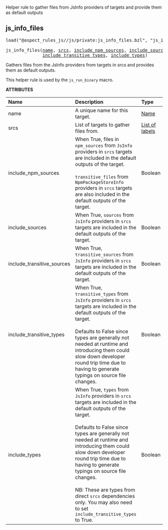 <!-- Generated with Stardoc: http://skydoc.bazel.build -->

Helper rule to gather files from JsInfo providers of targets and provide them as default outputs

<a id="js_info_files"></a>

## js_info_files

<pre>
load("@aspect_rules_js//js/private:js_info_files.bzl", "js_info_files")

js_info_files(<a href="#js_info_files-name">name</a>, <a href="#js_info_files-srcs">srcs</a>, <a href="#js_info_files-include_npm_sources">include_npm_sources</a>, <a href="#js_info_files-include_sources">include_sources</a>, <a href="#js_info_files-include_transitive_sources">include_transitive_sources</a>,
              <a href="#js_info_files-include_transitive_types">include_transitive_types</a>, <a href="#js_info_files-include_types">include_types</a>)
</pre>

Gathers files from the JsInfo providers from targets in srcs and provides them as default outputs.

This helper rule is used by the `js_run_binary` macro.

**ATTRIBUTES**


| Name  | Description | Type | Mandatory | Default |
| :------------- | :------------- | :------------- | :------------- | :------------- |
| <a id="js_info_files-name"></a>name |  A unique name for this target.   | <a href="https://bazel.build/concepts/labels#target-names">Name</a> | required |  |
| <a id="js_info_files-srcs"></a>srcs |  List of targets to gather files from.   | <a href="https://bazel.build/concepts/labels">List of labels</a> | optional |  `[]`  |
| <a id="js_info_files-include_npm_sources"></a>include_npm_sources |  When True, files in `npm_sources` from `JsInfo` providers in `srcs` targets are included in the default outputs of the target.<br><br>`transitive_files` from `NpmPackageStoreInfo` providers in `srcs` targets are also included in the default outputs of the target.   | Boolean | optional |  `True`  |
| <a id="js_info_files-include_sources"></a>include_sources |  When True, `sources` from `JsInfo` providers in `srcs` targets are included in the default outputs of the target.   | Boolean | optional |  `True`  |
| <a id="js_info_files-include_transitive_sources"></a>include_transitive_sources |  When True, `transitive_sources` from `JsInfo` providers in `srcs` targets are included in the default outputs of the target.   | Boolean | optional |  `True`  |
| <a id="js_info_files-include_transitive_types"></a>include_transitive_types |  When True, `transitive_types` from `JsInfo` providers in `srcs` targets are included in the default outputs of the target.<br><br>Defaults to False since types are generally not needed at runtime and introducing them could slow down developer round trip time due to having to generate typings on source file changes.   | Boolean | optional |  `False`  |
| <a id="js_info_files-include_types"></a>include_types |  When True, `types` from `JsInfo` providers in `srcs` targets are included in the default outputs of the target.<br><br>Defaults to False since types are generally not needed at runtime and introducing them could slow down developer round trip time due to having to generate typings on source file changes.<br><br>NB: These are types from direct `srcs` dependencies only. You may also need to set `include_transitive_types` to True.   | Boolean | optional |  `False`  |


